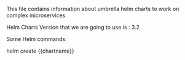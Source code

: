 This file contains information about umbrella helm charts to work on complex microservices

Helm Charts Version that we are going to use is : 3.2

Some Helm commands: 

helm create {{chartname}}

